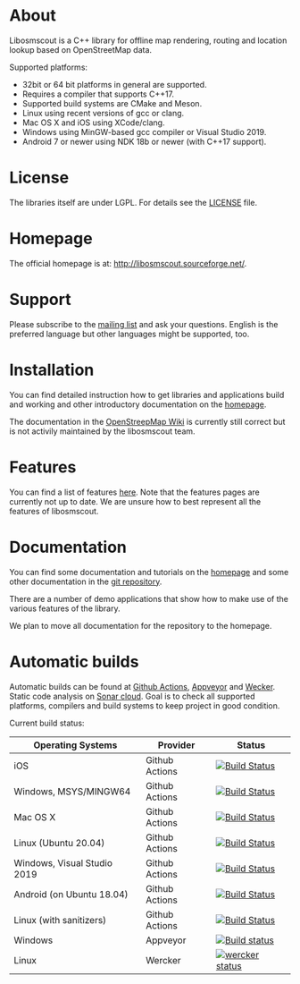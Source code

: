 # About

Libosmscout is a C++ library for offline map rendering, routing and location lookup
based on OpenStreetMap data.

Supported platforms:
* 32bit or 64 bit platforms in general are supported.
* Requires a compiler that supports C++17.
* Supported build systems are CMake and Meson.
* Linux using recent versions of gcc or clang.
* Mac OS X and iOS using XCode/clang.
* Windows using MinGW-based gcc compiler or Visual Studio 2019.
* Android 7 or newer using NDK 18b or newer (with C++17 support).

# License

The libraries itself are under LGPL. For details see the [LICENSE](/LICENSE) file.

# Homepage

The official homepage is at: http://libosmscout.sourceforge.net/.

# Support

Please subscribe to the [mailing list](https://sourceforge.net/p/libosmscout/mailman/libosmscout-development/)
and ask your questions. English is the preferred language but other languages might be supported,
too.

# Installation

You can find detailed instruction how to get libraries and applications
build and working and other introductory documentation on the
[homepage](http://libosmscout.sourceforge.net/documentation/).

The documentation in the [OpenStreepMap Wiki](http://wiki.openstreetmap.org/wiki/Libosmscout)
is currently still correct but is not activily maintained by the
libosmscout team.

# Features

You can find a list of features [here](http://libosmscout.sourceforge.net/features/).
Note that the features pages are currently not up to date. We are unsure how to
best represent all the features of libosmscout.

# Documentation

You can find some documentation and tutorials on the [homepage](http://libosmscout.sourceforge.net)
and some other documentation in the [git repository](/Documentation/).

There are a number of demo applications that show how to make use of the various
features of the library.

We plan to move all documentation for the repository to the homepage.

# Automatic builds

Automatic builds can be found at [Github Actions](https://github.com/Framstag/libosmscout/actions),
[Appveyor](https//ci.appveyor.com/project/Framstag/libosmscout) and [Wecker](https://app.wercker.com/project/byKey/39a4ba230c28d1d9e4ecae6158b283e8).
Static code analysis on [Sonar cloud](https://sonarcloud.io/dashboard?id=Framstag_libosmscout).
Goal is to check all supported platforms, compilers and build systems to keep project in good condition.

Current build status:

|Operating Systems|Provider|Status|
|-----------------|--------|------|
|iOS|Github Actions|[![Build Status](https://github.com/Framstag/libosmscout/actions/workflows/build_and%20test_on_ios.yml/badge.svg)](https://github.com/Framstag/libosmscout/actions/workflows/build_and%20test_on_ios.yml)|
|Windows, MSYS/MINGW64|Github Actions|[![Build Status](https://github.com/Framstag/libosmscout/actions/workflows/build_and%20test_on_msys.yml/badge.svg)](https://github.com/Framstag/libosmscout/actions/workflows/build_and%20test_on_msys.yml)|
|Mac OS X|Github Actions|[![Build Status](https://github.com/Framstag/libosmscout/actions/workflows/build_and%20test_on_osx.yml/badge.svg)](https://github.com/Framstag/libosmscout/actions/workflows/build_and%20test_on_osx.yml)|
|Linux (Ubuntu 20.04)|Github Actions|[![Build Status](https://github.com/Framstag/libosmscout/actions/workflows/build_and%20test_on_ubuntu_20_04.yml/badge.svg)](https://github.com/Framstag/libosmscout/actions/workflows/build_and%20test_on_ubuntu_20_04.yml)|
|Windows, Visual Studio 2019|Github Actions|[![Build Status](https://github.com/Framstag/libosmscout/actions/workflows/build_and%20test_on_vs2019.yml/badge.svg)](https://github.com/Framstag/libosmscout/actions/workflows/build_and%20test_on_vs2019.yml)|
|Android (on Ubuntu 18.04)|Github Actions|[![Build Status](https://github.com/Framstag/libosmscout/actions/workflows/build_on_ubuntu_18_04_qt_android.yml/badge.svg)](https://github.com/Framstag/libosmscout/actions/workflows/build_on_ubuntu_18_04_qt_android.yml)|
|Linux (with sanitizers)|Github Actions|[![Build Status](https://github.com/Framstag/libosmscout/actions/workflows/sanitize_on_ubuntu_20_04.yml/badge.svg)](https://github.com/Framstag/libosmscout/actions/workflows/sanitize_on_ubuntu_20_04.yml)|
|Windows|Appveyor|[![Build status](https://ci.appveyor.com/api/projects/status/s38jd7v5cwhwra8t?svg=true)](https//ci.appveyor.com/project/Framstag/libosmscout)|
|Linux|Wercker|[![wercker status](https://app.wercker.com/status/39a4ba230c28d1d9e4ecae6158b283e8/s/master "wercker status")](https://app.wercker.com/project/byKey/39a4ba230c28d1d9e4ecae6158b283e8)|
